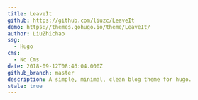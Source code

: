 ```yaml
---
title: LeaveIt
github: https://github.com/liuzc/LeaveIt
demo: https://themes.gohugo.io/theme/LeaveIt/
author: LiuZhichao
ssg:
  - Hugo
cms:
  - No Cms
date: 2018-09-12T08:46:04.000Z
github_branch: master
description: A simple, minimal, clean blog theme for hugo.
stale: true
---
```

